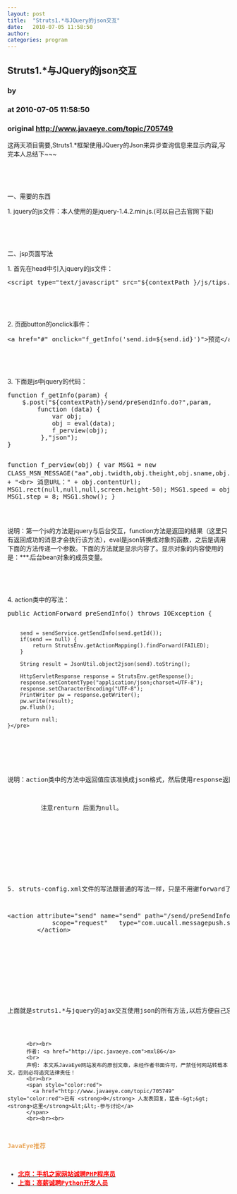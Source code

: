 ```yaml
---
layout: post
title:  "Struts1.*与JQuery的json交互"
date:   2010-07-05 11:58:50
author: 
categories: program
---
```


## Struts1.*与JQuery的json交互
### by 
### at 2010-07-05 11:58:50
### original <http://www.javaeye.com/topic/705749>

<p>这两天项目需要,Struts1.*框架使用JQuery的Json来异步查询信息来显示内容,写完本人总结下~~~</p>
<p> </p>
<p> </p>
<p>一、需要的东西</p>
<p>1. jquery的js文件：本人使用的是jquery-1.4.2.min.js.(可以自己去官网下载)</p>
<p> </p>
<p> </p>
<p>二、jsp页面写法</p>
<p>1. 首先在head中引入jquery的js文件：</p>
<pre name="code">&lt;script type=&quot;text/javascript&quot; src=&quot;${contextPath }/js/tips.js&quot;&gt;&lt;/script&gt;</pre>
<p> </p>
<p> </p>
<p>2. 页面button的onclick事件：</p>
<pre name="code">&lt;a href=&quot;#&quot; onclick=&quot;f_getInfo(&#39;send.id=${send.id}&#39;)&quot;&gt;预览&lt;/a&gt;</pre>
<p> </p>
<p> </p>
<p>3. 下面是js中jquery的代码：</p>
<pre name="code">function f_getInfo(param) {
    $.post(&quot;${contextPath}/send/preSendInfo.do?&quot;,param,
        function (data) {
            var obj;
            obj = eval(data);
            f_perview(obj);
         },&quot;json&quot;);
}


function f_perview(obj) {
    var MSG1 = new CLASS_MSN_MESSAGE(&quot;aa&quot;,obj.twidth,obj.theight,obj.sname,obj.sname,&quot;用户：&quot;+obj.username + &quot;&lt;br&gt; 消息URL：&quot; + obj.contentUrl);
    MSG1.rect(null,null,null,screen.height-50);
    MSG1.speed = obj.keepTime; 
    MSG1.step = 8; 
    MSG1.show();
}</pre>
<p> </p>
<p>说明：第一个js的方法是jquery与后台交互，function方法是返回的结果（这里只有返回成功的消息才会执行该方法），eval是json转换成对象的函数，之后是调用下面的方法传递一个参数。下面的方法就是显示内容了。显示对象的内容使用的是：***.后台bean对象的成员变量。</p>
<p> </p>
<p> </p>
<p>4. action类中的写法：</p>
<pre name="code">public ActionForward preSendInfo() throws IOException {
		
		send = sendService.getSendInfo(send.getId());
		if(send == null) {
			return StrutsEnv.getActionMapping().findForward(FAILED);
		}	
		
		String result = JsonUtil.object2json(send).toString();
		
		HttpServletResponse response = StrutsEnv.getResponse();
		response.setContentType("application/json;charset=UTF-8");
		response.setCharacterEncoding("UTF-8");
		PrintWriter pw = response.getWriter();
		pw.write(result);
		pw.flush();
		
		return null;
	}</pre>
<p> </p>
<p>说明：action类中的方法中返回值应该准换成json格式，然后使用response返回到jsp页面。</p>
<p>         注意renturn 后面为null。</p>
<p> </p>
<p> </p>
<p>5. struts-config.xml文件的写法跟普通的写法一样，只是不用谢forward了~~~</p>
<pre name="code">&lt;action attribute=&quot;send&quot; name=&quot;send&quot; path=&quot;/send/preSendInfo&quot; 
			scope=&quot;request&quot;	type=&quot;com.uucall.messagepush.struts.BeanAction&quot;&gt;
		&lt;/action&gt;</pre>
<p> </p>
<p> </p>
<p>上面就是struts1.*与jquery的ajax交互使用json的所有方法,以后方便自己忘记之后熟悉~~~</p>
          
          <br><br>
          作者: <a href="http://ipc.javaeye.com">mxl86</a> 
          <br>
          声明: 本文系JavaEye网站发布的原创文章，未经作者书面许可，严禁任何网站转载本文，否则必将追究法律责任！
          <br><br>
          <span style="color:red">
            <a href="http://www.javaeye.com/topic/705749" style="color:red">已有 <strong>0</strong> 人发表回复，猛击-&gt;&gt;<strong>这里</strong>&lt;&lt;-参与讨论</a>
          </span>
          <br><br><br>
<span style="color:#e28822">JavaEye推荐</span>
<br>
<ul><li><a href="http://www.iteye.com/clicks/269"><span style="color:red;font-weight:bold">北京：手机之家网站诚聘PHP程序员</span></a></li><li><a href="http://www.iteye.com/clicks/138"><span style="color:red;font-weight:bold">上海：高薪诚聘Python开发人员</span></a></li></ul>
<br><br><br>